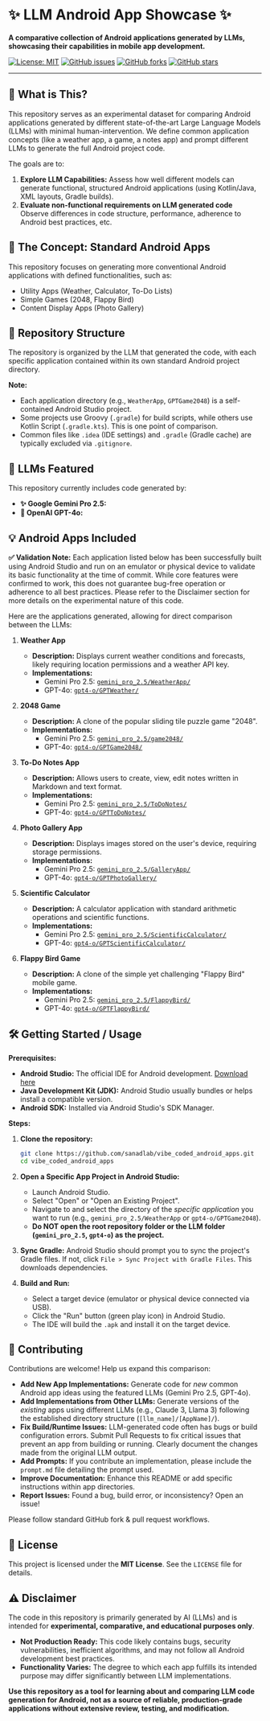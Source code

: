 # ✨ LLM Android App Showcase ✨

**A comparative collection of Android applications generated by LLMs, showcasing their capabilities in mobile app development.**

[![License: MIT](https://img.shields.io/badge/License-MIT-yellow.svg)](https://opensource.org/licenses/MIT) 
[![GitHub issues](https://img.shields.io/github/issues/sanadlab/vibe_coded_android_apps)](https://github.com/sanadlab/vibe_coded_android_apps/issues)
[![GitHub forks](https://img.shields.io/github/forks/sanadlab/vibe_coded_android_apps)](https://github.com/sanadlab/vibe_coded_android_apps/network)
[![GitHub stars](https://img.shields.io/github/stars/sanadlab/vibe_coded_android_apps)](https://github.com/sanadlab/vibe_coded_android_apps/issues/stargazers)

---

## 🤔 What is This?

This repository serves as an experimental dataset for comparing Android applications generated by different state-of-the-art Large Language Models (LLMs) with minimal human-intervention. We define common application concepts (like a weather app, a game, a notes app) and prompt different LLMs to generate the full Android project code.

The goals are to:

1.  **Explore LLM Capabilities:** Assess how well different models can generate functional, structured Android applications (using Kotlin/Java, XML layouts, Gradle builds).
2.  **Evaluate non-functional requirements on LLM generated code** Observe differences in code structure, performance, adherence to Android best practices, etc.

## 📱 The Concept: Standard Android Apps

This repository focuses on generating more conventional Android applications with defined functionalities, such as:

*   Utility Apps (Weather, Calculator, To-Do Lists)
*   Simple Games (2048, Flappy Bird)
*   Content Display Apps (Photo Gallery)

## 📂 Repository Structure

The repository is organized by the LLM that generated the code, with each specific application contained within its own standard Android project directory.


**Note:**
*   Each application directory (e.g., `WeatherApp`, `GPTGame2048`) is a self-contained Android Studio project.
*   Some projects use Groovy (`.gradle`) for build scripts, while others use Kotlin Script (`.gradle.kts`). This is one point of comparison.
*   Common files like `.idea` (IDE settings) and `.gradle` (Gradle cache) are typically excluded via `.gitignore`.

## 🤖 LLMs Featured

This repository currently includes code generated by:

*   **✨ Google Gemini Pro 2.5:** 
*   **🤖 OpenAI GPT-4o:**

<!-- NOTE: Replace bracketed links with actual URLs if desired -->

## 💡 Android Apps Included

**✅ Validation Note:** Each application listed below has been successfully built using Android Studio and run on an emulator or physical device to validate its basic functionality at the time of commit. While core features were confirmed to work, this does not guarantee bug-free operation or adherence to all best practices. Please refer to the Disclaimer section for more details on the experimental nature of this code.

Here are the applications generated, allowing for direct comparison between the LLMs:

1.  **Weather App**
    *   **Description:** Displays current weather conditions and forecasts, likely requiring location permissions and a weather API key.
    *   **Implementations:**
        *   Gemini Pro 2.5: [`gemini_pro_2.5/WeatherApp/`](./gemini_pro_2.5/WeatherApp/)
        *   GPT-4o: [`gpt4-o/GPTWeather/`](./gpt4-o/GPTWeather/)

2.  **2048 Game**
    *   **Description:** A clone of the popular sliding tile puzzle game "2048".
    *   **Implementations:**
        *   Gemini Pro 2.5: [`gemini_pro_2.5/game2048/`](./gemini_pro_2.5/game2048/)
        *   GPT-4o: [`gpt4-o/GPTGame2048/`](./gpt4-o/GPTGame2048/)

3.  **To-Do Notes App**
    *   **Description:** Allows users to create, view, edit notes written in Markdown and text format.
    *   **Implementations:**
        *   Gemini Pro 2.5: [`gemini_pro_2.5/ToDoNotes/`](./gemini_pro_2.5/ToDoNotes/)
        *   GPT-4o: [`gpt4-o/GPTToDoNotes/`](./gpt4-o/GPTToDoNotes/)

4.  **Photo Gallery App**
    *   **Description:** Displays images stored on the user's device, requiring storage permissions.
    *   **Implementations:**
        *   Gemini Pro 2.5: [`gemini_pro_2.5/GalleryApp/`](./gemini_pro_2.5/GalleryApp/)
        *   GPT-4o: [`gpt4-o/GPTPhotoGallery/`](./gpt4-o/GPTPhotoGallery/)

5.  **Scientific Calculator**
    *   **Description:** A calculator application with standard arithmetic operations and scientific functions.
    *   **Implementations:**
        *   Gemini Pro 2.5: [`gemini_pro_2.5/ScientificCalculator/`](./gemini_pro_2.5/ScientificCalculator/)
        *   GPT-4o: [`gpt4-o/GPTScientificCalculator/`](./gpt4-o/GPTScientificCalculator/)

6.  **Flappy Bird Game**
    *   **Description:** A clone of the simple yet challenging "Flappy Bird" mobile game.
    *   **Implementations:**
        *   Gemini Pro 2.5: [`gemini_pro_2.5/FlappyBird/`](./gemini_pro_2.5/FlappyBird/)
        *   GPT-4o: [`gpt4-o/GPTFlappyBird/`](./gpt4-o/GPTFlappyBird/)

## 🛠️ Getting Started / Usage

**Prerequisites:**

*   **Android Studio:** The official IDE for Android development. [Download here](https://developer.android.com/studio)
*   **Java Development Kit (JDK):** Android Studio usually bundles or helps install a compatible version.
*   **Android SDK:** Installed via Android Studio's SDK Manager.

**Steps:**

1.  **Clone the repository:**
    ```bash
    git clone https://github.com/sanadlab/vibe_coded_android_apps.git
    cd vibe_coded_android_apps
    ```

2.  **Open a Specific App Project in Android Studio:**
    *   Launch Android Studio.
    *   Select "Open" or "Open an Existing Project".
    *   Navigate to and select the directory of the *specific application* you want to run (e.g., `gemini_pro_2.5/WeatherApp` or `gpt4-o/GPTGame2048`).
    *   **Do NOT open the root repository folder or the LLM folder (`gemini_pro_2.5`, `gpt4-o`) as the project.**

3.  **Sync Gradle:** Android Studio should prompt you to sync the project's Gradle files. If not, click `File > Sync Project with Gradle Files`. This downloads dependencies.

4.  **Build and Run:**
    *   Select a target device (emulator or physical device connected via USB).
    *   Click the "Run" button (green play icon) in Android Studio.
    *   The IDE will build the `.apk` and install it on the target device.

## 🤝 Contributing

Contributions are welcome! Help us expand this comparison:

*   **Add New App Implementations:** Generate code for *new* common Android app ideas using the featured LLMs (Gemini Pro 2.5, GPT-4o).
*   **Add Implementations from Other LLMs:** Generate versions of the *existing* apps using different LLMs (e.g., Claude 3, Llama 3) following the established directory structure (`[llm_name]/[AppName]/`).
*   **Fix Build/Runtime Issues:** LLM-generated code often has bugs or build configuration errors. Submit Pull Requests to fix critical issues that prevent an app from building or running. Clearly document the changes made from the original LLM output.
*   **Add Prompts:** If you contribute an implementation, please include the `prompt.md` file detailing the prompt used.
*   **Improve Documentation:** Enhance this README or add specific instructions within app directories.
*   **Report Issues:** Found a bug, build error, or inconsistency? Open an issue!

Please follow standard GitHub fork & pull request workflows.

## 📜 License

This project is licensed under the **MIT License**. See the `LICENSE` file for details.


## ⚠️ Disclaimer

The code in this repository is primarily generated by AI (LLMs) and is intended for **experimental, comparative, and educational purposes only**.

*   **Not Production Ready:** This code likely contains bugs, security vulnerabilities, inefficient algorithms, and may not follow all Android development best practices.
*   **Functionality Varies:** The degree to which each app fulfills its intended purpose may differ significantly between LLM implementations.

**Use this repository as a tool for learning about and comparing LLM code generation for Android, not as a source of reliable, production-grade applications without extensive review, testing, and modification.**
